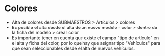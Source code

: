 # Colores

* Alta de colores desde SUBMAESTROS > Artículos > colores
* Es posible el alta desde el alta de un nuevo modelo - color > dentro de la ficha del modelo > crear color
* Es importante tener en cuenta que existe el campo "tipo de artículo" en el alta y ficha del color, por lo que hay que asignar tipo "Vehículos" para que sean seleccionables desde el alta de nuevos vehículos.
